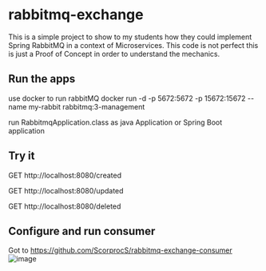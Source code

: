# rabbitmq-exchange

This is a simple project to show to my students how they could implement Spring RabbitMQ in a context of Microservices.
This code is not perfect this is just a Proof of Concept in order to understand the mechanics.

## Run the apps
use docker to run rabbitMQ
docker run -d -p 5672:5672 -p 15672:15672 --name my-rabbit rabbitmq:3-management

run RabbitmqApplication.class as java Application or Spring Boot application

## Try it
GET http://localhost:8080/created

GET http://localhost:8080/updated

GET http://localhost:8080/deleted


## Configure and run consumer 
Got to https://github.com/ScorprocS/rabbitmq-exchange-consumer
![image](https://user-images.githubusercontent.com/17098005/163706890-2321452d-7a6e-41e9-a2cc-b26ec88ce7b7.png)



